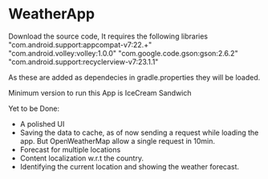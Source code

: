 # WeatherApp

Download the source code, It requires the following libraries
"com.android.support:appcompat-v7:22.+"
"com.android.volley:volley:1.0.0"
"com.google.code.gson:gson:2.6.2"
"com.android.support:recyclerview-v7:23.1.1"

As these are added as dependecies in gradle.properties they will be loaded.

Minimum version to run this App is IceCream Sandwich

Yet to be Done:
- A polished UI
- Saving the data to cache, as of now sending a request while loading the app. But OpenWeatherMap allow a single request in 10min.
- Forecast for multiple locations
- Content localization w.r.t the country.
- Identifying the current location and showing the weather forecast.
